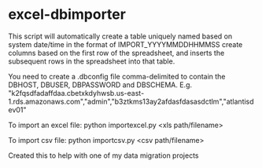 # excel-dbimporter
This script will automatically create a table uniquely named based on system date/time in the format of IMPORT_YYYYMMDDHHMMSS 
create columns based on the first row of the spreadsheet, and inserts the subsequent rows in the spreadsheet into that table.

You need to create a .dbconfig file comma-delimited to contain the DBHOST, DBUSER, DBPASSWORD and DBSCHEMA.
E.g.  "k2fqsdfadaffdaa.cbetxkdyhwsb.us-east-1.rds.amazonaws.com","admin","b3ztkms13ay2afdasfdasasdctlm","atlantisdev01"

To import an excel file:
python importexcel.py <xls path/filename>

To import csv file:
python importcsv.py <csv path/filename>


Created this to help with one of my data migration projects
